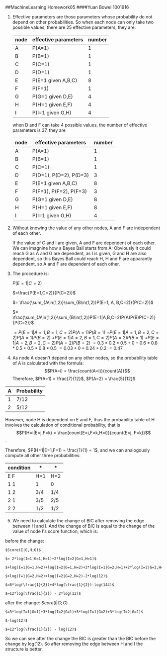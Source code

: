 ##MachineLearning Homework05
####Yuan Bowei 1001916
1. Effective parameters are those parameters whose probability do not depend on other probabilities. So when each node can only take two possible values, there are 25 effective parameters, they are:

	node |effective parameters|number
	----|----|---
	A| P(A=1)| 1
	B| P(B=1)|1
	C| P(C=1)|1
	D| P(D=1)|1
	E| P(E=1 given A,B,C) |8
	F| P(F=1)|1
	G| P(G=1 given D,E)|4
	H| P(H=1 given E,F)|4
	I| P(I=1 given G,H)|4

	when D and F can take 4 possible values, the number of effective parameters is 37, they are

	node |effective parameters|number
	----|----|---
	A| P(A=1)| 1
	B| P(B=1)| 1
	C| P(C=1)| 1
	D| P(D=1), P(D=2), P(D=3)| 3
	E| P(E=1 given A,B,C) |8
	F| P(F=1), P(F=2), P(F=3)| 3
	G| P(G=1 given D,E) |8
	H| P(H=1 given E,F) |8
	I| P(I=1 given G,H) |4

2. Without knowing the value of any other nodes, A and F are independent of each other.

	If the value of C and I are given, A and F are dependent of each other. We can imagnine how a Bayes Ball starts from A: Obviously it could reach G as A and G are dependent, as I is given, G and H are also dependent, so this Bayes Ball could reach H, H and F are apparantly dependent, so A and F are dependent of each other.

3. The procedure is:

	$P(E=1|C=2)$

	$=\frac{P(E=1,C=2)}{P(C=2)}$

	$= \frac{\sum_{A\in(1,2)}\sum_{B\in(1,2)}P(E=1, A, B,C=2)}{P(C=2)}$

	$= \frac{\sum_{A\in(1,2)}\sum_{B\in(1,2)}P(E=1|A,B,C=2)P(A)P(B)P(C=2)}{P(C=2)}$

	$= P(E=1|A=1,B=1,C=2)P(A=1)P(B=1)$
	$+P(E=1|A=1,B=2,C=2)P(A=1)P(B=2)$
 	$+P(E=1|A=2,B=1,C=2)P(A=2)P(B=1)$
 	$+P(E=1|A=2,B=2,C=2)P(A=2)P(B=2)$
	$= 0.3*0.2*0.5 + 0 + 0.6*0.8*0.5 + 0.5*0.8*0.5$
	$= 0.03 + 0 + 0.24 + 0.2$
	$= 0.47$

4. As node A doesn't depend on any other nodes, so the probability table of A is calculated with the formula:
 $$P(A=i) = \frac{count(A=i)}{count(A)}$$
 Therefore, $P(A=1) = \frac{7}{12}$, $P(A=2) = \frac{5}{12}$
 
 A|Probability
 ---|---
 1|7/12
 2|5/12

 However, node H is dependent on E and F, thus the probability table of H involves the calculation of conditional probability, that is $$P(H=i|E=j,F=k) = \frac{count(E=j,F=k,H=i)}{count(E=j, F=k)}$$.
 
 Therefore, $P(H=1|E=1,F=1) = \frac{1}{1} = 1$, and we can analogously compute all other three probabilities:
 
  condition|*|*
 ---|---|---
 E F| H=1| H=2
 1 1|1|0
 1 2|3/4|1/4
 2 1|3/5|2/5
 2 2|1/2|1/2
 
 
5. We need to calculate the change of BIC after removing the edge between H and I. And the change of BIC is equal to the change of the value of node I's score function, which is:

  before the change:
  
	$Score(I|G,H;G)$
	
	$= 2*log(I=1|G=1,H=1)+2*log(I=2|G=1,H=1)$
	
	$+log(I=1|G=1,H=2)+log(I=2|G=1,H=2)+2*log(I=1|G=2,H=1)+2*log(I=2|G=2,H=1)$
	
	$+log(I=1|G=2,H=2)+log(I=2|G=2,H=2)-2*log(12)$
	
	$=8*log(\frac{1}{2})+4*log(\frac{1}{2})-log(144)$ 
	
	$=12*log(\frac{1}{2}) - 2*log(12)$

  after the change:
	$Score(I|G;G)$
	
	$=3*log(I=1|G=1)+3*log(I=2|G=1)+3*log(I=1|G=2)+3*log(I=2|G=2)$
	
	$-log(12)$
	
	$=12*log(\frac{1}{2}) - log(12)$ 

So we can see after the change the BIC is greater than the BIC before the change by log(12). So after removing the edge between H and I the structure is better.